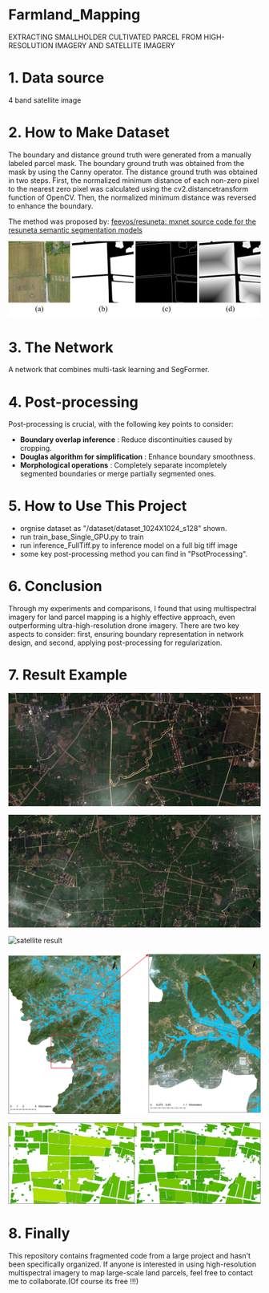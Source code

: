 # Farmland_Mapping

EXTRACTING SMALLHOLDER CULTIVATED PARCEL FROM HIGH-RESOLUTION IMAGERY AND SATELLITE IMAGERY

# 1. Data source

4 band satellite image

# 2. How to Make Dataset

The boundary and distance ground truth were generated from a manually labeled parcel mask. The boundary ground truth was obtained from the mask by using the Canny operator. The distance ground truth was obtained in two steps. First, the normalized minimum distance of each non-zero pixel to the nearest zero pixel was calculated using the cv2.distancetransform function of OpenCV. Then, the normalized minimum distance was reversed to enhance the boundary.

The method was proposed by:  [feevos/resuneta: mxnet source code for the resuneta semantic segmentation models](https://github.com/feevos/resuneta)

![Multi-task label](./readme/label.jpg)

# 3. The Network

A network that combines multi-task learning and SegFormer.

# 4. Post-processing

Post-processing is crucial, with the following key points to consider:

* **Boundary overlap inference** : Reduce discontinuities caused by cropping.
* **Douglas algorithm for simplification** : Enhance boundary smoothness.
* **Morphological operations** : Completely separate incompletely segmented boundaries or merge partially segmented ones.

# 5. How to Use This Project

- orgnise dataset as "/dataset/dataset_1024X1024_s128" shown.
- run train_base_Single_GPU.py to train
- run inference_FullTiff.py to inference model on a full big tiff image
- some key post-processing method you can find in "PsotProcessing".

# 6. Conclusion

Through my experiments and comparisons, I found that using multispectral imagery for land parcel mapping is a highly effective approach, even outperforming ultra-high-resolution drone imagery. There are two key aspects to consider: first, ensuring boundary representation in network design, and second, applying post-processing for regularization.

# 7. Result Example

![satellite result ](./readme/image52.gif)

![satellite result ](./readme/image53.gif)



![satellite result ](./readme/multi-task-fusion.jpg)

![satellite result ](./readme/satellite_1.jpg)

![satellite result ](./readme/post-processing.jpg)





# 8. Finally

This repository contains fragmented code from a large project and hasn't been specifically organized. If anyone is interested in using high-resolution multispectral imagery to map large-scale land parcels, feel free to contact me to collaborate.(Of course its free !!!)
